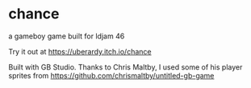 # chance
a gameboy game built for ldjam 46

Try it out at https://uberardy.itch.io/chance

Built with GB Studio.
Thanks to Chris Maltby, I used some of his player sprites from https://github.com/chrismaltby/untitled-gb-game
